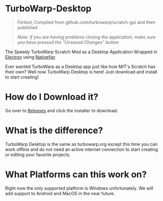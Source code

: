# TurboWarp-Desktop
> Forked, Compiled from github.com/turbowarp/scratch-gui and then published

> _Note: If you are having problems closing the application, make sure you have pressed the "Unsaved Changes" button_

The Speedy TurboWarp Scratch Mod as a Desktop Application Wrapped in [Electron][2] using [Nativefier][3]

Ever wanted TurboWarp as a Desktop app just like how MIT's Scratch has their own? Well now TurboWarp Desktop is here!
Just download and install to start creating!

# How do I Download it?

Go over to [Releases][1] and click the installer to download.

# What is the difference?

TurboWarp Desktop is the same as turbowarp.org except this time you can work offline and do not 
need an active internet connection to start creating or editing your favorite projects.

# What Platforms can this work on?

Right now the only supported platform is Windows unfortunately.
We will add support to Android and MacOS in the near future.

[1]: http://github.com/AlexDev404/TurboWarp-Desktop/releases/
[2]: http://electronjs.org
[3]: http://github.com/jiahaog/nativefier
